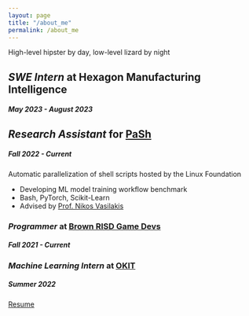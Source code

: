 ```yaml
---
layout: page
title: "/about_me"
permalink: /about_me
---
```

High-level hipster by day, low-level lizard by night

## *SWE Intern* at Hexagon Manufacturing Intelligence
##### May 2023 - August 2023

## *Research Assistant* for [PaSh](https://binpa.sh/) 
##### Fall 2022 - Current

Automatic parallelization of shell scripts hosted by the Linux Foundation
- Developing ML model training workflow benchmark
- Bash, PyTorch, Scikit-Learn
- Advised by [Prof. Nikos Vasilakis](http://nikos.vasilak.is/)

### *Programmer* at [Brown RISD Game Devs](https://brownrisdgames.itch.io/)
##### Fall 2021 - Current

### *Machine Learning Intern* at [OKIT](https://okit.co/)
##### Summer 2022

[Resume](resume.pdf)

